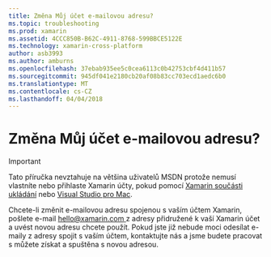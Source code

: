 ```yaml
---
title: Změna Můj účet e-mailovou adresu?
ms.topic: troubleshooting
ms.prod: xamarin
ms.assetid: 4CCC850B-B62C-4911-8768-599BBCE5122E
ms.technology: xamarin-cross-platform
author: asb3993
ms.author: amburns
ms.openlocfilehash: 37ebab935ee5c0cea6113c0b42753cbf4d411b57
ms.sourcegitcommit: 945df041e2180cb20af08b83cc703ecd1aedc6b0
ms.translationtype: MT
ms.contentlocale: cs-CZ
ms.lasthandoff: 04/04/2018
---
```

# <a name="how-do-i-change-my-accounts-email-address"></a>Změna Můj účet e-mailovou adresu?

> [!IMPORTANT]
> Tato příručka nevztahuje na většina uživatelů MSDN protože nemusí vlastníte nebo přihlaste Xamarin účty, pokud pomocí [Xamarin součásti ukládání](https://components.xamarin.com/) nebo [Visual Studio pro Mac](~/cross-platform/get-started/requirements.md).


Chcete-li změnit e-mailovou adresu spojenou s vaším účtem Xamarin, pošlete e-mail [ hello@xamarin.com ](mailto:hello@xamarin.com) z adresy přidružené k vaší Xamarin účet a uvést novou adresu chcete použít. Pokud jste již nebude moci odesílat e-maily z adresy spojit s vaším účtem, kontaktujte nás a jsme budete pracovat s můžete získat a spuštěna s novou adresou.
